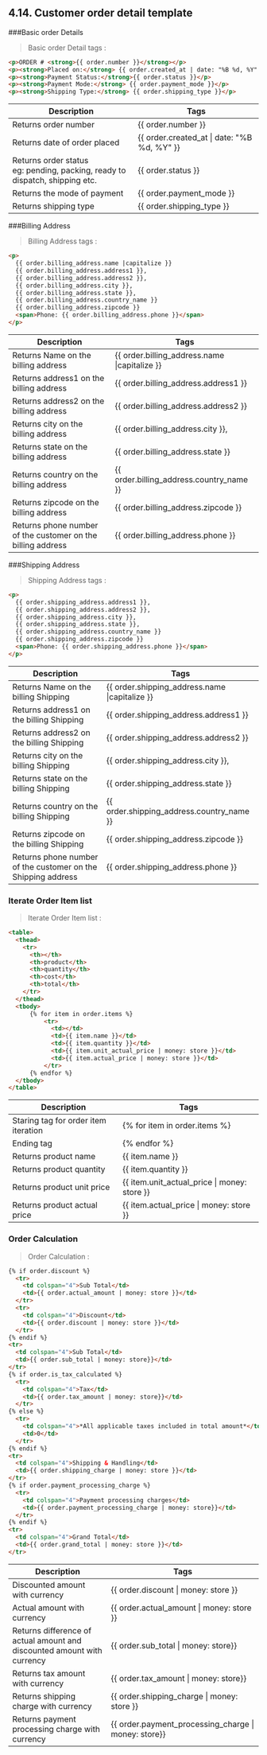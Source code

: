 ## 4.14. Customer order detail template
###Basic order Details

>  Basic order Detail tags :

```html
<p>ORDER # <strong>{{ order.number }}</strong></p>
<p><strong>Placed on:</strong> {{ order.created_at | date: "%B %d, %Y" }}</p>
<p><strong>Payment Status:</strong>{{ order.status }}</p>
<p><strong>Payment Mode:</strong> {{ order.payment_mode }}</p>
<p><strong>Shipping Type:</strong> {{ order.shipping_type }}</p>
```

<table>
	<thead>
		<tr>
			<th>Description</th>
			<th>Tags</th>
		</tr>
	</thead>
	<tbody>
		<tr>
			<td>Returns order number</td>
			<td>{{ order.number }}</td>
		</tr>
		<tr>
			<td>Returns date of order placed</td>
			<td>{{ order.created_at | date: "%B %d, %Y" }}</td>
		</tr>
		<tr>
			<td>Returns order status<br> eg: pending, packing, ready to dispatch, shipping etc.</td>
			<td>{{ order.status }}</td>
		</tr>
		<tr>
			<td>Returns the mode of payment</td>
			<td>{{ order.payment_mode }}</td>
		</tr>
		<tr>
			<td>Returns shipping type</td>
			<td>{{ order.shipping_type }}</td>
		</tr>
	</tbody>
</table>


###Billing Address

>  Billing Address tags :

```html
<p>
  {{ order.billing_address.name |capitalize }}
  {{ order.billing_address.address1 }}, 
  {{ order.billing_address.address2 }}, 
  {{ order.billing_address.city }}, 
  {{ order.billing_address.state }},
  {{ order.billing_address.country_name }} 
  {{ order.billing_address.zipcode }}
  <span>Phone: {{ order.billing_address.phone }}</span>
</p>
```

<table>
	<thead>
		<tr>
			<th>Description</th>
			<th>Tags</th>
		</tr>
	</thead>
	<tbody>
		<tr>
			<td>Returns Name on the billing address</td>
			<td>{{ order.billing_address.name |capitalize }}</td>
		</tr>
		<tr>
			<td>Returns address1 on the billing address</td>
			<td>{{ order.billing_address.address1 }}</td>
		</tr>
		<tr>
			<td>Returns address2 on the billing address</td>
			<td>{{ order.billing_address.address2 }}</td>
		</tr>
		<tr>
			<td>Returns city on the billing address</td>
			<td>{{ order.billing_address.city }},</td>
		</tr>
		<tr>
			<td>Returns state on the billing address</td>
			<td>{{ order.billing_address.state }}</td>
		</tr>
		<tr>
			<td>Returns country on the billing address</td>
			<td>{{ order.billing_address.country_name }}</td>
		</tr>
		<tr>
			<td>Returns zipcode on the billing address</td>
			<td>{{ order.billing_address.zipcode }}</td>
		</tr>
		<tr>
			<td>Returns phone number of the customer on the billing address</td>
			<td>{{ order.billing_address.phone }}</td>
		</tr>
	</tbody>
</table>



###Shipping Address

>  Shipping Address tags :

```html
<p>
  {{ order.shipping_address.address1 }},
  {{ order.shipping_address.address2 }},
  {{ order.shipping_address.city }}, 
  {{ order.shipping_address.state }},
  {{ order.shipping_address.country_name }}
  {{ order.shipping_address.zipcode }}
  <span>Phone: {{ order.shipping_address.phone }}</span>
</p>
```

<table>
	<thead>
		<tr>
			<th>Description</th>
			<th>Tags</th>
		</tr>
	</thead>
	<tbody>
		<tr>
			<td>Returns Name on the billing Shipping</td>
			<td>{{ order.shipping_address.name |capitalize }}</td>
		</tr>
		<tr>
			<td>Returns address1 on the billing Shipping</td>
			<td>{{ order.shipping_address.address1 }}</td>
		</tr>
		<tr>
			<td>Returns address2 on the billing Shipping</td>
			<td>{{ order.shipping_address.address2 }}</td>
		</tr>
		<tr>
			<td>Returns city on the billing Shipping</td>
			<td>{{ order.shipping_address.city }},</td>
		</tr>
		<tr>
			<td>Returns state on the billing Shipping</td>
			<td>{{ order.shipping_address.state }}</td>
		</tr>
		<tr>
			<td>Returns country on the billing Shipping</td>
			<td>{{ order.shipping_address.country_name }}</td>
		</tr>
		<tr>
			<td>Returns zipcode on the billing Shipping</td>
			<td>{{ order.shipping_address.zipcode }}</td>
		</tr>
		<tr>
			<td>Returns phone number of the customer on the Shipping address</td>
			<td>{{ order.shipping_address.phone }}</td>
		</tr>
	</tbody>
</table>

### Iterate Order Item list

>  Iterate Order Item list :

```html
<table>
  <thead>
    <tr>
      <th></th>
      <th>product</th>
      <th>quantity</th>
      <th>cost</th>
      <th>total</th>
    </tr>
  </thead>
  <tbody>
	  {% for item in order.items %}
		  <tr>
		    <td></td>
		    <td>{{ item.name }}</td>
		    <td>{{ item.quantity }}</td>
		    <td>{{ item.unit_actual_price | money: store }}</td>
		    <td>{{ item.actual_price | money: store }}</td>
		  </tr>
	  {% endfor %}
  </tbody>
</table>
```

<table>
	<thead>
		<tr>
			<th>Description</th>
			<th>Tags</th>
		</tr>
	</thead>
	<tbody>
		<tr>
			<td>Staring tag for order item iteration</td>
			<td>{% for item in order.items %}</td>
		</tr>
		<tr>
			<td>Ending tag</td>
			<td>{% endfor %}</td>
		</tr>
		<tr>
			<td>Returns product name</td>
			<td>{{ item.name }}</td>
		</tr>
		<tr>
			<td>Returns product quantity</td>
			<td>{{ item.quantity }}</td>
		</tr>
		<tr>
			<td>Returns product unit price</td>
			<td>{{ item.unit_actual_price | money: store }}</td>
		</tr>
		<tr>
			<td>Returns product actual price</td>
			<td>{{ item.actual_price | money: store }}</td>
		</tr>
	</tbody>
</table>

### Order Calculation

>  Order Calculation :

```html
{% if order.discount %}
  <tr>
    <td colspan="4">Sub Total</td>
    <td>{{ order.actual_amount | money: store }}</td>
  </tr>
  <tr>
    <td colspan="4">Discount</td>
    <td>{{ order.discount | money: store }}</td>
  </tr>
{% endif %}
<tr>
  <td colspan="4">Sub Total</td>
  <td>{{ order.sub_total | money: store}}</td>
</tr>
{% if order.is_tax_calculated %}
  <tr>
    <td colspan="4">Tax</td>
    <td>{{ order.tax_amount | money: store}}</td>
  </tr>
{% else %}
  <tr>
    <td colspan="4">*All applicable taxes included in total amount*</td>
    <td>0</td>
  </tr>
{% endif %}
<tr>
  <td colspan="4">Shipping & Handling</td>
  <td>{{ order.shipping_charge | money: store }}</td>
</tr>
{% if order.payment_processing_charge %}
  <tr>
    <td colspan="4">Payment processing charges</td>
    <td>{{ order.payment_processing_charge | money: store}}</td>
  </tr>
{% endif %}
<tr>
  <td colspan="4">Grand Total</td>
  <td>{{ order.grand_total | money: store }}</td>
</tr>
```

<table>
	<thead>
		<tr>
			<th>Description</th>
			<th>Tags</th>
		</tr>
	</thead>
	<tbody>
		<tr>
			<td>Discounted amount with currency</td>
			<td>{{ order.discount | money: store }}</td>
		</tr>
		<tr>
			<td>Actual amount with currency</td>
			<td>{{ order.actual_amount | money: store }}</td>
		</tr>
		<tr>
			<td>Returns difference of actual amount and discounted amount with currency</td>
			<td>{{ order.sub_total | money: store}}</td>
		</tr>
		<tr>
			<td>Returns tax amount with currency </td>
			<td>{{ order.tax_amount | money: store}}</td>
		</tr>
		<tr>
			<td>Returns shipping charge with currency</td>
			<td>{{ order.shipping_charge | money: store }}</td>
		</tr>
		<tr>
			<td>Returns payment processing charge with currency</td>
			<td>{{ order.payment_processing_charge | money: store}}</td>
		</tr>
	</tbody>
</table>